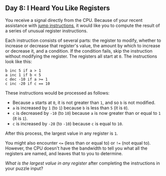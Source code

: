 ## Day 8: I Heard You Like Registers 

You receive a signal directly from the CPU. Because of your recent assistance with [jump instructions](5), it would like you to compute the result of a series of unusual register instructions.

Each instruction consists of several parts: the register to modify, whether to increase or decrease that register's value, the amount by which to increase or decrease it, and a condition. If the condition fails, skip the instruction without modifying the register. The registers all start at `0`. The instructions look like this:

```
b inc 5 if a > 1
a inc 1 if b < 5
c dec -10 if a >= 1
c inc -20 if c == 10
```

These instructions would be processed as follows:

- Because `a` starts at `0`, it is not greater than `1`, and so `b` is not modified.
- `a` is increased by `1` (to `1`) because `b` is less than `5` (it is `0`).
- `c` is decreased by `-10` (to `10`) because `a` is now greater than or equal to `1` (it is `1`).
- `c` is increased by `-20` (to `-10`) because `c` is equal to `10`.

After this process, the largest value in any register is `1`.

You might also encounter `<=` (less than or equal to) or `!=` (not equal to). However, the CPU doesn't have the bandwidth to tell you what all the registers are named, and leaves that to you to determine.

*What is the largest value in any register* after completing the instructions in your puzzle input?